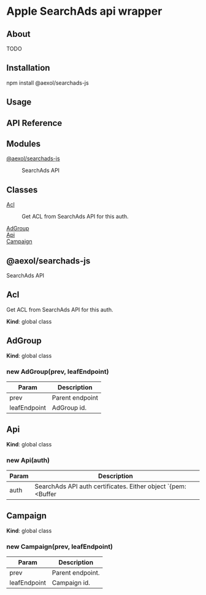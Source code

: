 # Apple SearchAds api wrapper

## About
TODO

## Installation
npm install @aexol/searchads-js

## Usage

## API Reference
## Modules

<dl>
<dt><a href="#module_@aexol/searchads-js">@aexol/searchads-js</a></dt>
<dd><p>SearchAds API</p>
</dd>
</dl>

## Classes

<dl>
<dt><a href="#Acl">Acl</a></dt>
<dd><p>Get ACL from SearchAds API for this auth.</p>
</dd>
<dt><a href="#AdGroup">AdGroup</a></dt>
<dd></dd>
<dt><a href="#Api">Api</a></dt>
<dd></dd>
<dt><a href="#Campaign">Campaign</a></dt>
<dd></dd>
</dl>

<a name="module_@aexol/searchads-js"></a>

## @aexol/searchads-js
SearchAds API

<a name="Acl"></a>

## Acl
Get ACL from SearchAds API for this auth.

**Kind**: global class  
<a name="AdGroup"></a>

## AdGroup
**Kind**: global class  
<a name="new_AdGroup_new"></a>

### new AdGroup(prev, leafEndpoint)

| Param | Description |
| --- | --- |
| prev | Parent endpoint |
| leafEndpoint | AdGroup id. |

<a name="Api"></a>

## Api
**Kind**: global class  
<a name="new_Api_new"></a>

### new Api(auth)

| Param | Description |
| --- | --- |
| auth | SearchAds API auth certificates. Either object  `{pem: <Buffer|String>, key: <Buffer|String>` or  `{pkcs12: <Buffer|String>, passphrase: <String>` |

<a name="Campaign"></a>

## Campaign
**Kind**: global class  
<a name="new_Campaign_new"></a>

### new Campaign(prev, leafEndpoint)

| Param | Description |
| --- | --- |
| prev | Parent endpoint. |
| leafEndpoint | Campaign id. |


